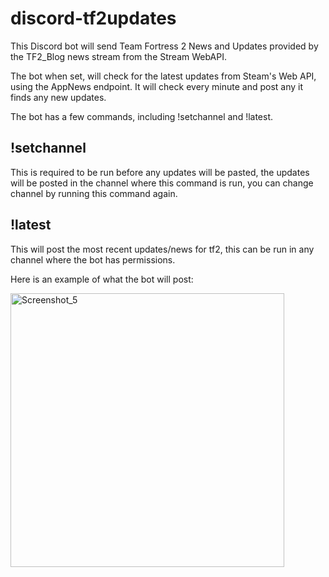 # discord-tf2updates
This Discord bot will send Team Fortress 2 News and Updates provided by the TF2_Blog news stream from the Stream WebAPI.

The bot when set, will check for the latest updates from Steam's Web API, using the AppNews endpoint. It will check every minute and post any it finds any new updates.

The bot has a few commands, including !setchannel and !latest.

## !setchannel

  This is required to be run before any updates will be pasted, the updates will be posted in the channel where this command is run, you can change channel by running     this command again.

## !latest

  This will post the most recent updates/news for tf2, this can be run in any channel where the bot has permissions.
  
Here is an example of what the bot will post:

<img width="438" alt="Screenshot_5" src="https://user-images.githubusercontent.com/43029469/179492201-8e512deb-e360-42e6-87fa-2d159b450991.png">
